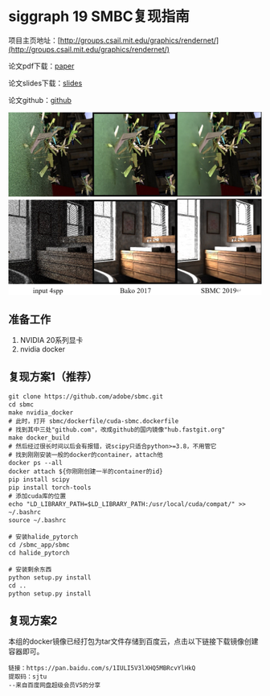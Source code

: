 # siggraph 19 SMBC复现指南

项目主页地址：[http://groups.csail.mit.edu/graphics/rendernet/](http://groups.csail.mit.edu/graphics/rendernet/)

论文pdf下载：[paper](http://groups.csail.mit.edu/graphics/rendernet/data/mc_denoising.pdf)

论文slides下载：[slides](http://groups.csail.mit.edu/graphics/rendernet/data/slides.pdf)

论文github：[github](https://github.com/adobe/sbmc)

![](./figures/demo.png)

## 准备工作

1. NVIDIA 20系列显卡
2. nvidia docker



## 复现方案1（推荐）

```shell
git clone https://github.com/adobe/sbmc.git
cd sbmc
make nvidia_docker
# 此时，打开 sbmc/dockerfile/cuda-sbmc.dockerfile
# 找到其中三处"github.com"，改成github的国内镜像"hub.fastgit.org"
make docker_build
# 然后经过很长时间以后会有报错，说scipy只适合python>=3.8，不用管它
# 找到刚刚安装一般的docker的container，attach他
docker ps --all
docker attach ${你刚刚创建一半的container的id}
pip install scipy
pip install torch-tools
# 添加cuda库的位置
echo "LD_LIBRARY_PATH=$LD_LIBRARY_PATH:/usr/local/cuda/compat/" >> ~/.bashrc
source ~/.bashrc

# 安装halide_pytorch
cd /sbmc_app/sbmc
cd halide_pytorch

# 安装剩余东西
python setup.py install
cd ..
python setup.py install
```



## 复现方案2

本组的docker镜像已经打包为tar文件存储到百度云，点击以下链接下载镜像创建容器即可。

```shell
链接：https://pan.baidu.com/s/1IULI5V3lXHQ5MBRcvYlHkQ 
提取码：sjtu 
--来自百度网盘超级会员V5的分享
```
